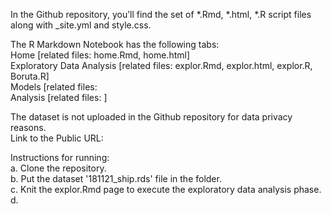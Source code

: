 In the Github repository, you’ll find the set of *.Rmd, *.html, *.R script files along with _site.yml and style.css.  

The R Markdown Notebook has the following tabs:<br />
Home [related files: home.Rmd, home.html] <br />
Exploratory Data Analysis [related files: explor.Rmd, explor.html, explor.R, Boruta.R] <br /> 
Models [related files: <br />
Analysis [related files: ] <br /> 

The dataset is not uploaded in the Github repository for data privacy reasons. <br />
Link to the Public URL: <br />

Instructions for running: <br />
a. Clone the repository. <br />
b. Put the dataset '181121_ship.rds' file in the folder.<br />
c. Knit the explor.Rmd page to execute the exploratory data analysis phase. <br />
d. <br />
